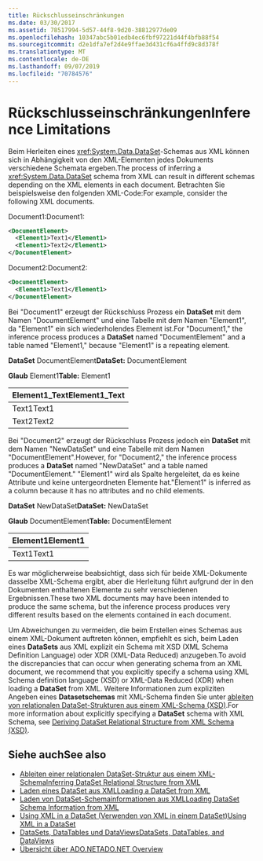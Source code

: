 ```yaml
---
title: Rückschlusseinschränkungen
ms.date: 03/30/2017
ms.assetid: 78517994-5d57-44f8-9d20-38812977de09
ms.openlocfilehash: 10347abc5b01edb4ec6fbf97221d44f4bfb88f54
ms.sourcegitcommit: d2e1dfa7ef2d4e9ffae3d431cf6a4ffd9c8d378f
ms.translationtype: MT
ms.contentlocale: de-DE
ms.lasthandoff: 09/07/2019
ms.locfileid: "70784576"
---
```

# <a name="inference-limitations"></a><span data-ttu-id="be0d4-102">Rückschlusseinschränkungen</span><span class="sxs-lookup"><span data-stu-id="be0d4-102">Inference Limitations</span></span>
<span data-ttu-id="be0d4-103">Beim Herleiten eines <xref:System.Data.DataSet>-Schemas aus XML können sich in Abhängigkeit von den XML-Elementen jedes Dokuments verschiedene Schemata ergeben.</span><span class="sxs-lookup"><span data-stu-id="be0d4-103">The process of inferring a <xref:System.Data.DataSet> schema from XML can result in different schemas depending on the XML elements in each document.</span></span> <span data-ttu-id="be0d4-104">Betrachten Sie beispielsweise den folgenden XML-Code:</span><span class="sxs-lookup"><span data-stu-id="be0d4-104">For example, consider the following XML documents.</span></span>  
  
 <span data-ttu-id="be0d4-105">Document1:</span><span class="sxs-lookup"><span data-stu-id="be0d4-105">Document1:</span></span>  
  
```xml  
<DocumentElement>  
  <Element1>Text1</Element1>  
  <Element1>Text2</Element1>  
</DocumentElement>  
```  
  
 <span data-ttu-id="be0d4-106">Document2:</span><span class="sxs-lookup"><span data-stu-id="be0d4-106">Document2:</span></span>  
  
```xml  
<DocumentElement>  
  <Element1>Text1</Element1>  
</DocumentElement>  
```  
  
 <span data-ttu-id="be0d4-107">Bei "Document1" erzeugt der Rückschluss Prozess ein **DataSet** mit dem Namen "DocumentElement" und eine Tabelle mit dem Namen "Element1", da "Element1" ein sich wiederholendes Element ist.</span><span class="sxs-lookup"><span data-stu-id="be0d4-107">For "Document1," the inference process produces a **DataSet** named "DocumentElement" and a table named "Element1," because "Element1" is a repeating element.</span></span>  
  
 <span data-ttu-id="be0d4-108">**DataSet** DocumentElement</span><span class="sxs-lookup"><span data-stu-id="be0d4-108">**DataSet:** DocumentElement</span></span>  
  
 <span data-ttu-id="be0d4-109">**Glaub** Element1</span><span class="sxs-lookup"><span data-stu-id="be0d4-109">**Table:** Element1</span></span>  
  
|<span data-ttu-id="be0d4-110">Element1_Text</span><span class="sxs-lookup"><span data-stu-id="be0d4-110">Element1_Text</span></span>|  
|--------------------|  
|<span data-ttu-id="be0d4-111">Text1</span><span class="sxs-lookup"><span data-stu-id="be0d4-111">Text1</span></span>|  
|<span data-ttu-id="be0d4-112">Text2</span><span class="sxs-lookup"><span data-stu-id="be0d4-112">Text2</span></span>|  
  
 <span data-ttu-id="be0d4-113">Bei "Document2" erzeugt der Rückschluss Prozess jedoch ein **DataSet** mit dem Namen "NewDataSet" und eine Tabelle mit dem Namen "DocumentElement".</span><span class="sxs-lookup"><span data-stu-id="be0d4-113">However, for "Document2," the inference process produces a **DataSet** named "NewDataSet" and a table named "DocumentElement."</span></span> <span data-ttu-id="be0d4-114">"Element1" wird als Spalte hergeleitet, da es keine Attribute und keine untergeordneten Elemente hat.</span><span class="sxs-lookup"><span data-stu-id="be0d4-114">"Element1" is inferred as a column because it has no attributes and no child elements.</span></span>  
  
 <span data-ttu-id="be0d4-115">**DataSet** NewDataSet</span><span class="sxs-lookup"><span data-stu-id="be0d4-115">**DataSet:** NewDataSet</span></span>  
  
 <span data-ttu-id="be0d4-116">**Glaub** DocumentElement</span><span class="sxs-lookup"><span data-stu-id="be0d4-116">**Table:** DocumentElement</span></span>  
  
|<span data-ttu-id="be0d4-117">Element1</span><span class="sxs-lookup"><span data-stu-id="be0d4-117">Element1</span></span>|  
|--------------|  
|<span data-ttu-id="be0d4-118">Text1</span><span class="sxs-lookup"><span data-stu-id="be0d4-118">Text1</span></span>|  
  
 <span data-ttu-id="be0d4-119">Es war möglicherweise beabsichtigt, dass sich für beide XML-Dokumente dasselbe XML-Schema ergibt, aber die Herleitung führt aufgrund der in den Dokumenten enthaltenen Elemente zu sehr verschiedenen Ergebnissen.</span><span class="sxs-lookup"><span data-stu-id="be0d4-119">These two XML documents may have been intended to produce the same schema, but the inference process produces very different results based on the elements contained in each document.</span></span>  
  
 <span data-ttu-id="be0d4-120">Um Abweichungen zu vermeiden, die beim Erstellen eines Schemas aus einem XML-Dokument auftreten können, empfiehlt es sich, beim Laden eines **DataSets** aus XML explizit ein Schema mit XSD (XML Schema Definition Language) oder XDR (XML-Data Reduced) anzugeben.</span><span class="sxs-lookup"><span data-stu-id="be0d4-120">To avoid the discrepancies that can occur when generating schema from an XML document, we recommend that you explicitly specify a schema using XML Schema definition language (XSD) or XML-Data Reduced (XDR) when loading a **DataSet** from XML.</span></span> <span data-ttu-id="be0d4-121">Weitere Informationen zum expliziten Angeben eines **Datasetschemas** mit XML-Schema finden Sie unter [ableiten von relationalen DataSet-Strukturen aus einem XML-Schema (XSD)](deriving-dataset-relational-structure-from-xml-schema-xsd.md).</span><span class="sxs-lookup"><span data-stu-id="be0d4-121">For more information about explicitly specifying a **DataSet** schema with XML Schema, see [Deriving DataSet Relational Structure from XML Schema (XSD)](deriving-dataset-relational-structure-from-xml-schema-xsd.md).</span></span>  
  
## <a name="see-also"></a><span data-ttu-id="be0d4-122">Siehe auch</span><span class="sxs-lookup"><span data-stu-id="be0d4-122">See also</span></span>

- [<span data-ttu-id="be0d4-123">Ableiten einer relationalen DataSet-Struktur aus einem XML-Schema</span><span class="sxs-lookup"><span data-stu-id="be0d4-123">Inferring DataSet Relational Structure from XML</span></span>](inferring-dataset-relational-structure-from-xml.md)
- [<span data-ttu-id="be0d4-124">Laden eines DataSet aus XML</span><span class="sxs-lookup"><span data-stu-id="be0d4-124">Loading a DataSet from XML</span></span>](loading-a-dataset-from-xml.md)
- [<span data-ttu-id="be0d4-125">Laden von DataSet-Schemainformationen aus XML</span><span class="sxs-lookup"><span data-stu-id="be0d4-125">Loading DataSet Schema Information from XML</span></span>](loading-dataset-schema-information-from-xml.md)
- [<span data-ttu-id="be0d4-126">Using XML in a DataSet (Verwenden von XML in einem DataSet)</span><span class="sxs-lookup"><span data-stu-id="be0d4-126">Using XML in a DataSet</span></span>](using-xml-in-a-dataset.md)
- [<span data-ttu-id="be0d4-127">DataSets, DataTables und DataViews</span><span class="sxs-lookup"><span data-stu-id="be0d4-127">DataSets, DataTables, and DataViews</span></span>](index.md)
- [<span data-ttu-id="be0d4-128">Übersicht über ADO.NET</span><span class="sxs-lookup"><span data-stu-id="be0d4-128">ADO.NET Overview</span></span>](../ado-net-overview.md)
